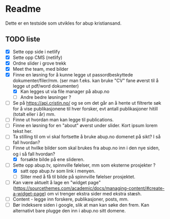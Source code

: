 # Readme

Dette er en testside som utvikles for abup kristiansand. 


## TODO liste

- [x] Sette opp side i netlify
- [x] Sette opp CMS (netlify)
- [x] Ordne slider i grove trekk
- [x] Meet the team, med bilder
- [x] Finne en løsning for å kunne legge ut passordbeskyttede dokumenter/filer/mm. (ser man f.eks. kan bruke "CV" fane øverst til å legge ut pdf/word dokumenter)
  - [x] Kan legges ut via file manager på abup.no 
  - [ ] Andre bedre løsninger ? 

- [ ] Se på https://api.cristin.no/ og se om det går an å hente ut filtrerte søk for å vise publikasjonene til hver forsker, evt antall publikasjoner hitill (totalt eller i år) mm. 
- [ ] Finne ut hvordan man kan legge til publications. 
- [ ] Finne en løsning for en "about" øverst under slider. Kort ipsum lorem tekst her.
- [ ] Ta stilling til om vi skal fortsette å bruke abup.no domenet på sikt? I så fall hvordan?
- [ ] Finne ut hvilke bilder som skal brukes fra abup.no inn i den nye siden, og i så fall hvordan?
  - [x] forsøkte bilde på ene slideren.
- [ ] Sette opp abup.tv, spinnville følelser, mm som eksterne prosjekter ? 
  - [x] satt opp abup.tv som link i menyen.
  - [ ] Sliter med å få til bilde på spinnville følelser prosjektet. 
- [ ] Kan være aktuelt å lage en "widget page" (https://sourcethemes.com/academic/docs/managing-content/#create-a-widget-page) om vi trenger ekstra sider med ekstra stæsh.
- [ ] Content - legge inn forskere, publikasjoner, posts, mm. 
- [ ] Bør indeksere siden i google, slik at man kan søke den frem. Kan alternativt bare plugge den inn i abup.no sitt domene.
